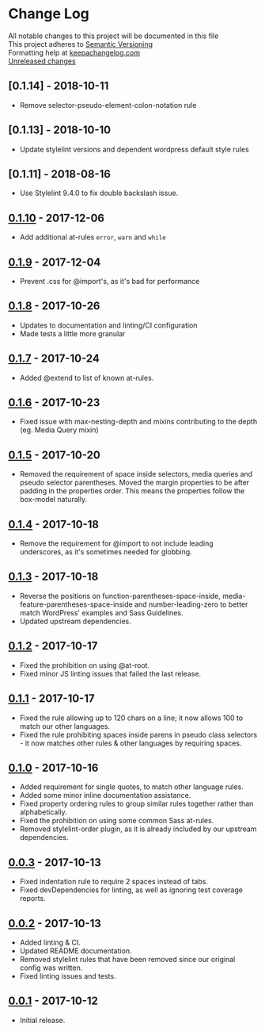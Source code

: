 # Change Log

All notable changes to this project will be documented in this file  
This project adheres to [Semantic Versioning](http://semver.org/)  
Formatting help at [keepachangelog.com](http://keepachangelog.com/)  
[Unreleased changes]

## [0.1.14] - 2018-10-11

- Remove selector-pseudo-element-colon-notation rule

## [0.1.13] - 2018-10-10

- Update stylelint versions and dependent wordpress default style rules

## [0.1.11] - 2018-08-16

- Use Stylelint 9.4.0 to fix double backslash issue.

## [0.1.10] - 2017-12-06

- Add additional at-rules `error`, `warn` and `while`

## [0.1.9] - 2017-12-04

- Prevent .css for @import's, as it's bad for performance

## [0.1.8] - 2017-10-26

- Updates to documentation and linting/CI configuration
- Made tests a little more granular

## [0.1.7] - 2017-10-24

- Added @extend to list of known at-rules.

## [0.1.6] - 2017-10-23

- Fixed issue with max-nesting-depth and mixins contributing to the depth (eg. Media Query mixin)

## [0.1.5] - 2017-10-20

- Removed the requirement of space inside selectors, media queries and pseudo selector parentheses. Moved the margin properties to be after padding in the properties order. This means the properties follow the box-model naturally.

## [0.1.4] - 2017-10-18

- Remove the requirement for @import to not include leading underscores, as it's sometimes needed for globbing.

## [0.1.3] - 2017-10-18

- Reverse the positions on function-parentheses-space-inside, media-feature-parentheses-space-inside and number-leading-zero to better match WordPress' examples and Sass Guidelines.
- Updated upstream dependencies.

## [0.1.2] - 2017-10-17

- Fixed the prohibition on using @at-root.
- Fixed minor JS linting issues that failed the last release.

## [0.1.1] - 2017-10-17

- Fixed the rule allowing up to 120 chars on a line; it now allows 100 to match our other languages.
- Fixed the rule prohibiting spaces inside parens in pseudo class selectors - it now matches other rules & other languages by requiring spaces.

## [0.1.0] - 2017-10-16

- Added requirement for single quotes, to match other language rules.
- Added some minor inline documentation assistance.
- Fixed property ordering rules to group similar rules together rather than alphabetically.
- Fixed the prohibition on using some common Sass at-rules.
- Removed stylelint-order plugin, as it is already included by our upstream dependencies.

## [0.0.3] - 2017-10-13

- Fixed indentation rule to require 2 spaces instead of tabs.
- Fixed devDependencies for linting, as well as ignoring test coverage reports.

## [0.0.2] - 2017-10-13

- Added linting & CI.
- Updated README documentation.
- Removed stylelint rules that have been removed since our original config was written.
- Fixed linting issues and tests.

## [0.0.1] - 2017-10-12

- Initial release.

[Unreleased changes]: https://github.com/ChromatixAU/stylelint-config-chromatix/compare/v0.1.10...HEAD
[0.1.10]: https://github.com/ChromatixAU/stylelint-config-chromatix/compare/v0.1.9...v0.1.10
[0.1.9]: https://github.com/ChromatixAU/stylelint-config-chromatix/compare/v0.1.8...v0.1.9
[0.1.8]: https://github.com/ChromatixAU/stylelint-config-chromatix/compare/v0.1.7...v0.1.8
[0.1.7]: https://github.com/ChromatixAU/stylelint-config-chromatix/compare/v0.1.6...v0.1.7
[0.1.6]: https://github.com/ChromatixAU/stylelint-config-chromatix/compare/v0.1.5...v0.1.6
[0.1.5]: https://github.com/ChromatixAU/stylelint-config-chromatix/compare/v0.1.4...v0.1.5
[0.1.4]: https://github.com/ChromatixAU/stylelint-config-chromatix/compare/v0.1.3...v0.1.4
[0.1.3]: https://github.com/ChromatixAU/stylelint-config-chromatix/compare/v0.1.2...v0.1.3
[0.1.2]: https://github.com/ChromatixAU/stylelint-config-chromatix/compare/v0.1.1...v0.1.2
[0.1.1]: https://github.com/ChromatixAU/stylelint-config-chromatix/compare/v0.1.0...v0.1.1
[0.1.0]: https://github.com/ChromatixAU/stylelint-config-chromatix/compare/v0.0.3...v0.1.0
[0.0.3]: https://github.com/ChromatixAU/stylelint-config-chromatix/compare/v0.0.2...v0.0.3
[0.0.2]: https://github.com/ChromatixAU/stylelint-config-chromatix/compare/v0.0.1...v0.0.2
[0.0.1]: https://github.com/ChromatixAU/stylelint-config-chromatix/compare/6cce191...v0.0.1
